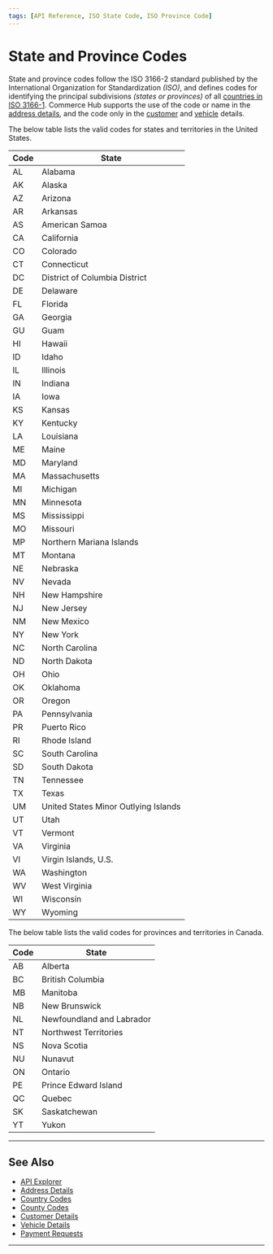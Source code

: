 ```yaml
---
tags: [API Reference, ISO State Code, ISO Province Code]
---
```


# State and Province Codes

State and province codes follow the ISO 3166-2 standard published by the International Organization for Standardization *(ISO)*, and defines codes for identifying the principal subdivisions *(states or provinces)* of all [countries in ISO 3166-1](?path=docs/Resources/Master-Data/Country-Code.md). Commerce Hub supports the use of the code or name in the [address details](?path=docs/Resources/Master-Data/Address.md), and the code only in the [customer](?path=docs/Resources/Master-Data/Customer-Details.md) and [vehicle](?path=docs/Resources/Master-Data/Vehicle-Details.md) details.

<!--
type: tab
titles: United States, Canada
-->

The below table lists the valid codes for states and territories in the United States.

| Code | State |
| ----- | ----- |
| AL | Alabama |
| AK | Alaska |
| AZ | Arizona |
| AR | Arkansas |
| AS | American Samoa |
| CA | California |
| CO | Colorado |
| CT | Connecticut |
| DC | District of Columbia District |
| DE | Delaware |
| FL | Florida |
| GA | Georgia |
| GU | Guam |
| HI | Hawaii |
| ID | Idaho |
| IL | Illinois |
| IN | Indiana |
| IA | Iowa |
| KS | Kansas |
| KY | Kentucky |
| LA | Louisiana |
| ME | Maine |
| MD | Maryland |
| MA | Massachusetts |
| MI | Michigan |
| MN | Minnesota |
| MS | Mississippi |
| MO | Missouri |
| MP | Northern Mariana Islands |
| MT | Montana |
| NE | Nebraska |
| NV | Nevada |
| NH | New Hampshire |
| NJ | New Jersey |
| NM | New Mexico |
| NY | New York |
| NC | North Carolina |
| ND | North Dakota |
| OH | Ohio |
| OK | Oklahoma |
| OR | Oregon |
| PA | Pennsylvania |
| PR | Puerto Rico |
| RI | Rhode Island |
| SC | South Carolina |
| SD | South Dakota |
| TN | Tennessee |
| TX | Texas |
| UM | United States Minor Outlying Islands |
| UT | Utah |
| VT | Vermont |
| VA | Virginia |
| VI | Virgin Islands, U.S. |
| WA | Washington |
| WV | West Virginia |
| WI | Wisconsin |
| WY | Wyoming |

<!--
type: tab
-->

The below table lists the valid codes for provinces and territories in Canada.

| Code | State |
| ----- | ----- |
| AB | Alberta |
| BC | British Columbia |
| MB | Manitoba |
| NB | New Brunswick |
| NL | Newfoundland and Labrador |
| NT | Northwest Territories |
| NS | Nova Scotia |
| NU | Nunavut |
| ON | Ontario |
| PE | Prince Edward Island |
| QC | Quebec |
| SK | Saskatchewan |
| YT | Yukon |

<!-- type: tab-end -->

---

## See Also

- [API Explorer](../api/?type=post&path=/payments/v1/charges)
- [Address Details](?path=docs/Resources/Master-Data/Address.md)
- [Country Codes](?path=docs/Resources/Master-Data/Country-Code.md)
- [County Codes](?path=docs/Resources/Master-Data/County-Codes.md)
- [Customer Details](?path=docs/Resources/Master-Data/Customer-Details.md)
- [Vehicle Details](?path=docs/Resources/Master-Data/Vehicle-Details.md)
- [Payment Requests](?path=docs/Resources/API-Documents/Payments/Payments.md)

---
